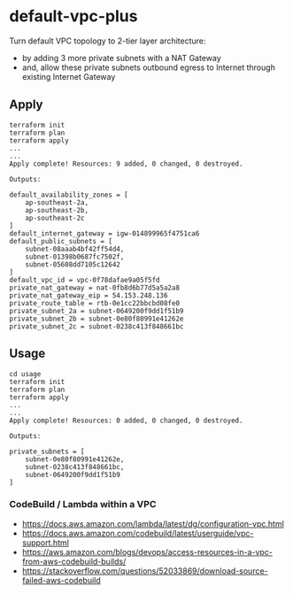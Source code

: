 # default-vpc-plus

Turn default VPC topology to 2-tier layer architecture:
- by adding 3 more private subnets with a NAT Gateway
- and, allow these private subnets outbound egress to Internet through existing Internet Gateway

## Apply

```
terraform init
terraform plan
terraform apply
...
...
Apply complete! Resources: 9 added, 0 changed, 0 destroyed.

Outputs:

default_availability_zones = [
    ap-southeast-2a,
    ap-southeast-2b,
    ap-southeast-2c
]
default_internet_gateway = igw-014899965f4751ca6
default_public_subnets = [
    subnet-08aaab4bf42ff54d4,
    subnet-01398b0687fc7502f,
    subnet-05608dd7105c12642
]
default_vpc_id = vpc-0f78dafae9a05f5fd
private_nat_gateway = nat-0fb8d6b77d5a5a2a8
private_nat_gateway_eip = 54.153.248.136
private_route_table = rtb-0e1cc22bbcbd08fe0
private_subnet_2a = subnet-0649200f9dd1f51b9
private_subnet_2b = subnet-0e80f80991e41262e
private_subnet_2c = subnet-0238c413f848661bc
```

## Usage

```
cd usage
terraform init
terraform plan
terraform apply
...
...
Apply complete! Resources: 0 added, 0 changed, 0 destroyed.

Outputs:

private_subnets = [
    subnet-0e80f80991e41262e,
    subnet-0238c413f848661bc,
    subnet-0649200f9dd1f51b9
]
```

### CodeBuild / Lambda within a VPC

- https://docs.aws.amazon.com/lambda/latest/dg/configuration-vpc.html
- https://docs.aws.amazon.com/codebuild/latest/userguide/vpc-support.html
- https://aws.amazon.com/blogs/devops/access-resources-in-a-vpc-from-aws-codebuild-builds/
- https://stackoverflow.com/questions/52033869/download-source-failed-aws-codebuild
